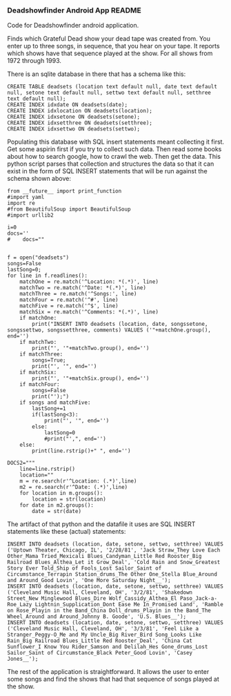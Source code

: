 ### Deadshowfinder Android App README

Code for Deadshowfinder android application.

Finds which Grateful Dead show your dead tape was created from. You enter up to three songs, in sequence, that you hear on your tape. It reports which shows have that sequence played at the show. For all shows from 1972 through 1993.

There is an sqlite database in there that has a schema like this:
```{sql}
CREATE TABLE deadsets (location text default null, date text default null, setone text default null, settwo text default null, setthree text default null);
CREATE INDEX idxdate ON deadsets(date);
CREATE INDEX idxlocation ON deadsets(location);
CREATE INDEX idxsetone ON deadsets(setone);
CREATE INDEX idxsetthree ON deadsets(setthree);
CREATE INDEX idxsettwo ON deadsets(settwo);
```
Populating this database with SQL insert statements meant collecting it first.  Get some aspirin first if you try to collect such data.  Then read some books about how to search google, how to crawl the web.  Then get the data.  This python script parses that collection and structures the data so that it can exist in the form of SQL INSERT statements that will be run against the schema shown above:

```{python}
from __future__ import print_function
#import yaml
import re
#from BeautifulSoup import BeautifulSoup
#import urllib2

i=0
docs=''
#    docs=""


f = open("deadsets")
songs=False
lastSong=0;
for line in f.readlines():
    matchOne = re.match('^Location: *(.*)', line)
    matchTwo = re.match('^Date: *(.*)', line)
    matchThree = re.match('^Songs:', line)
    matchFour = re.match('^#', line)
    matchFive = re.match('^$', line)
    matchSix = re.match('^Comments: *(.*)', line)
    if matchOne:
        print("INSERT INTO deadsets (location, date, songssetone, songssettwo, songssetthree, comments) VALUES ('"+matchOne.group(), end='')
    if matchTwo:
        print("', '"+matchTwo.group(), end='')
    if matchThree:
        songs=True;
        print("', '", end='')
    if matchSix:
        print("', '"+matchSix.group(), end='')
    if matchFour:
        songs=False
        print("');")
    if songs and matchFive:
        lastSong+=1
        if(lastSong<3):
            print("', '", end='')
        else:
            lastSong=0
            #print("',", end='')
    else:
        print(line.rstrip()+" ", end='')

DOCS2="""
    line=line.rstrip()
    location=""
    m = re.search(r'^Location: (.*)',line)
    m2 = re.search(r'^Date: (.*)',line)
    for location in m.groups():
        location = str(location)
    for date in m2.groups():
        date = str(date)

```

The artifact of that python and the datafile it uses are SQL INSERT statements like these (actual) statements:
```{sql}
INSERT INTO deadsets (location, date, setone, settwo, setthree) VALUES ('Uptown Theater, Chicago, IL', '2/28/81', 'Jack Straw_They Love Each Other_Mama Tried_Mexicali Blues_Candyman_Little Red Rooster_Big Railroad Blues_Althea_Let it Grow_Deal', 'Cold Rain and Snow_Greatest Story Ever Told_Ship of Fools_Lost Sailor_Saint of Circumstance_Terrapin Station_drums_The Other One_Stella Blue_Around and Around_Good Lovin', 'One More Saturday Night__');
INSERT INTO deadsets (location, date, setone, settwo, setthree) VALUES ('Cleveland Music Hall, Cleveland, OH', '3/2/81', 'Shakedown Street_New Minglewood Blues_Dire Wolf_Cassidy_Althea_El Paso_Jack-a-Roe_Lazy Lightnin_Supplication_Dont Ease Me In_Promised Land', 'Ramble on Rose_Playin in the Band_China Doll_drums_Playin in the Band_The Wheel_Around and Around_Johnny B. Goode', 'U.S. Blues__');
INSERT INTO deadsets (location, date, setone, settwo, setthree) VALUES ('Cleveland Music Hall, Cleveland, OH', '3/3/81', 'Feel Like a Stranger_Peggy-O_Me and My Uncle_Big River_Bird Song_Looks Like Rain_Big Railroad Blues_Little Red Rooster_Deal', 'China Cat Sunflower_I Know You Rider_Samson and Delilah_Hes Gone_drums_Lost Sailor_Saint of Circumstance_Black Peter_Good Lovin', 'Casey Jones__');
```
The rest of the application is straightforward.  It allows the user to enter some songs and find the shows that had that sequence of songs played at the show. 
